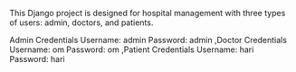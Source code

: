 This Django project is designed for hospital management with three types of users: admin, doctors, and patients.

Admin Credentials
  Username: admin
  Password: admin
,Doctor Credentials
  Username: om
  Password: om
,Patient Credentials
  Username: hari
  Password: hari
